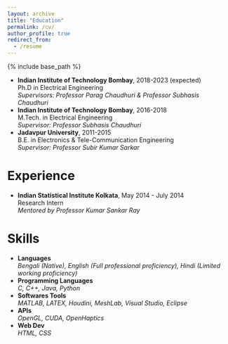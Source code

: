 ```yaml
---
layout: archive
title: "Education"
permalink: /cv/
author_profile: true
redirect_from:
  - /resume
---
```


{% include base_path %}

- <b>Indian Institute of Technology Bombay</b>, 2018-2023 (expected)\
  Ph.D in Electrical Engineering\
  *Supervisors: Professor Parag Chaudhuri & Professor Subhasis Chaudhuri*<br>
- <b>Indian Institute of Technology Bombay</b>, 2016-2018\
  M.Tech. in Electrical Engineering\
  *Supervisor: Professor Subhasis Chaudhuri*<br>
- <b>Jadavpur University</b>, 2011-2015\
  B.E. in Electronics & Tele-Communication Engineering\
  *Supervisor: Professor Subir Kumar Sarkar*<br>

Experience
======
- <b>Indian Statistical Institute Kolkata</b>, May 2014 - July 2014\
  Research Intern\
  *Mentored by Professor Kumar Sankar Ray* <br>  

  
Skills
======
- <b>Languages</b>\
  *Bengali (Native), English (Full professional proficiency), Hindi (Limited working proficiency)*
- <b>Programming Languages</b>\
  *C, C++, Java, Python*
- <b>Softwares Tools</b>\
  *MATLAB, LATEX, Houdini, MeshLab, Visual Studio, Eclipse*
- <b>APIs</b>\
  *OpenGL, CUDA, OpenHaptics*
- <b>Web Dev</b>\
  *HTML, CSS*